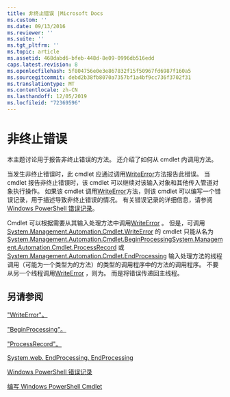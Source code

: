 ```yaml
---
title: 非终止错误 |Microsoft Docs
ms.custom: ''
ms.date: 09/13/2016
ms.reviewer: ''
ms.suite: ''
ms.tgt_pltfrm: ''
ms.topic: article
ms.assetid: 468dabd6-bfeb-448d-8e09-0996db516edd
caps.latest.revision: 8
ms.openlocfilehash: 5f804756e0e3e867832f15f50967fd6987f160a5
ms.sourcegitcommit: debd2b38fb8070a7357bf1a4bf9cc736f3702f31
ms.translationtype: MT
ms.contentlocale: zh-CN
ms.lasthandoff: 12/05/2019
ms.locfileid: "72369596"
---
```

# <a name="non-terminating-errors"></a>非终止错误

本主题讨论用于报告非终止错误的方法。 还介绍了如何从 cmdlet 内调用方法。

当发生非终止错误时，此 cmdlet 应通过调用[WriteError](/dotnet/api/System.Management.Automation.Cmdlet.WriteError)方法报告此错误。 当 cmdlet 报告非终止错误时，该 cmdlet 可以继续对该输入对象和其他传入管道对象执行操作。 如果该 cmdlet 调用[WriteError](/dotnet/api/System.Management.Automation.Cmdlet.WriteError)方法，则该 cmdlet 可以编写一个错误记录，用于描述导致非终止错误的情况。 有关错误记录的详细信息，请参阅[Windows PowerShell 错误记录](./windows-powershell-error-records.md)。

Cmdlet 可以根据需要从其输入处理方法中调用[WriteError](/dotnet/api/System.Management.Automation.Cmdlet.WriteError) 。 但是，可调用 [System.Management.Automation.Cmdlet.WriteError](/dotnet/api/System.Management.Automation.Cmdlet.WriteError) 的 cmdlet 只能从名为 [System.Management.Automation.Cmdlet.BeginProcessing](/dotnet/api/System.Management.Automation.Cmdlet.BeginProcessing)[System.Management.Automation.Cmdlet.ProcessRecord](/dotnet/api/System.Management.Automation.Cmdlet.ProcessRecord) 或 [System.Management.Automation.Cmdlet.EndProcessing](/dotnet/api/System.Management.Automation.Cmdlet.EndProcessing) 输入处理方法的线程调用（可能为一个类型为的方法）的类型的调用程序中的方法的调用程序。 不要从另一个线程调用[WriteError](/dotnet/api/System.Management.Automation.Cmdlet.WriteError) ，则为。 而是将错误传递回主线程。

## <a name="see-also"></a>另请参阅

["WriteError"。](/dotnet/api/System.Management.Automation.Cmdlet.WriteError)

["BeginProcessing"。](/dotnet/api/System.Management.Automation.Cmdlet.BeginProcessing)

["ProcessRecord"。](/dotnet/api/System.Management.Automation.Cmdlet.ProcessRecord)

[System.web. EndProcessing. EndProcessing](/dotnet/api/System.Management.Automation.Cmdlet.EndProcessing)

[Windows PowerShell 错误记录](./windows-powershell-error-records.md)

[编写 Windows PowerShell Cmdlet](./writing-a-windows-powershell-cmdlet.md)
